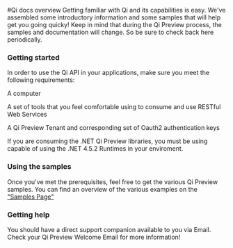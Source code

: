 #Qi docs overview
Getting familiar with Qi and its capabilities is easy. We've assembled some introductory information and some samples that will help get you going quicky!
Keep in mind that during the Qi Preview process, the samples and documentation will change. So be sure to check back here periodically.
### Getting started
In order to use the Qi API in your applications, make sure you meet the following requirements:

A computer

A set of tools that you feel comfortable using to consume and use RESTful Web Services

A Qi Preview Tenant and corresponding set of Oauth2 authentication keys

If you are consuming the .NET Qi Preview libraries, you must be using capable of using the .NET 4.5.2 Runtimes in your enviroment.
### Using the samples
Once you've met the prerequisites, feel free to get the various Qi Preview samples.
You can find an overview of the various examples on the ["Samples Page"](http://qi.osisoft.com/Main/#/API)
### Getting help
You should have a direct support companion available to you via Email.
Check your Qi Preview Welcome Email for more information! 
